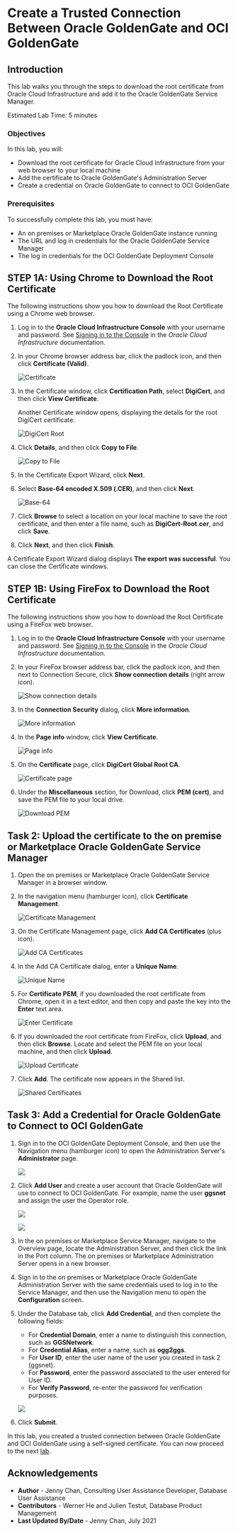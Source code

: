 # Create a Trusted Connection Between Oracle GoldenGate and OCI GoldenGate

## Introduction

This lab walks you through the steps to download the root certificate from Oracle Cloud Infrastructure and add it to the Oracle GoldenGate Service Manager.

Estimated Lab Time: 5 minutes

### Objectives

In this lab, you will:

* Download the root certificate for Oracle Cloud Infrastructure from your web browser to your local machine
* Add the certificate to Oracle GoldenGate's Administration Server
* Create a credential on Oracle GoldenGate to connect to OCI GoldenGate

### Prerequisites

To successfully complete this lab, you must have:

* An on premises or Marketplace Oracle GoldenGate instance running
* The URL and log in credentials for the Oracle GoldenGate Service Manager
* The log in credentials for the OCI GoldenGate Deployment Console

## **STEP 1A**: Using Chrome to Download the Root Certificate

The following instructions show you how to download the Root Certificate using a Chrome web browser.

1.  Log in to the **Oracle Cloud Infrastructure Console** with your username and password. See [Signing in to the Console](https://docs.cloud.oracle.com/en-us/iaas/Content/GSG/Tasks/signingin.htm) in the *Oracle Cloud Infrastructure* documentation.

2.  In your Chrome browser address bar, click the padlock icon, and then click **Certificate (Valid)**.

    ![Certificate](images/01-04-certificate.png)

3.  In the Certificate window, click **Certification Path**, select **DigiCert**, and then click **View Certificate**.

    Another Certificate window opens, displaying the details for the root DigiCert certificate.

    ![DigiCert Root](images/01-04-digicert.png)

4.  Click **Details**, and then click **Copy to File**.

    ![Copy to File](images/01-05.png)

5.  In the Certificate Export Wizard, click **Next**.

6.  Select **Base-64 encoded X.509 (.CER)**, and then click **Next**.

    ![Base-64](images/01-07.png)

7.  Click **Browse** to select a location on your local machine to save the root certificate, and then enter a file name, such as **DigiCert-Root.cer**, and click **Save**.

8.  Click **Next**, and then click **Finish**.

A Certificate Export Wizard dialog displays **The export was successful**. You can close the Certificate windows.

## **STEP 1B:** Using FireFox to Download the Root Certificate

The following instructions show you how to download the Root Certificate using a FireFox web browser.

1.  Log in to the **Oracle Cloud Infrastructure Console** with your username and password. See [Signing in to the Console](https://docs.cloud.oracle.com/en-us/iaas/Content/GSG/Tasks/signingin.htm) in the *Oracle Cloud Infrastructure* documentation.

2.  In your FireFox browser address bar, click the padlock icon, and then next to Connection Secure, click **Show connection details** (right arrow icon).

    ![Show connection details](images/01b-02.png)

3.  In the **Connection Security** dialog, click **More information**.

    ![More information](images/01b-03.png)

4.  In the **Page info** window, click **View Certificate**.

    ![Page info](images/01b-04.png)

5.  On the **Certificate** page, click **DigiCert Global Root CA**.

    ![Certificate page](images/01b-05.png)

6.  Under the **Miscellaneous** section, for Download, click **PEM (cert)**, and save the PEM file to your local drive.

    ![Download PEM](images/01b-06.png)

## Task 2: Upload the certificate to the on premise or Marketplace Oracle GoldenGate Service Manager

1.  Open the on premises or Marketplace Oracle GoldenGate Service Manager in a browser window.

2.  In the navigation menu (hamburger icon), click **Certificate Management**.

    ![Certificate Management](images/02-01-certmgmt.png)

3.  On the Certificate Management page, click **Add CA Certificates** (plus icon).

    ![Add CA Certificates](images/02-03-addcert.png)

4.  In the Add CA Certificate dialog, enter a **Unique Name**.

    ![Unique Name](images/02-04-addcertdialog.png)

5.  For **Certificate PEM**, if you downloaded the root certificate from Chrome, open it in a text editor, and then copy and paste the key into the **Enter** text area.

    ![Enter Certificate](images/02-05-entercert.png)

6.  If you downloaded the root certificate from FireFox, click **Upload**, and then click **Browse**. Locate and select the PEM file on your local machine, and then click **Upload**.

    ![Upload Certificate](images/02-06-uploadcert.png)

7.  Click **Add**.  The certificate now appears in the Shared list.

    ![Shared Certificates](images/02-07-certlist.png)

## Task 3: Add a Credential for Oracle GoldenGate to Connect to OCI GoldenGate

1.  Sign in to the OCI GoldenGate Deployment Console, and then use the Navigation menu (hamburger icon) to open the Administration Server's **Administrator** page.

    ![](images/03-01.png)

2.  Click **Add User** and create a user account that Oracle GoldenGate will use to connect to OCI GoldenGate. For example, name the user **ggsnet** and assign the user the Operator role.

    ![](images/03-02.png)

    ![](images/03-02b.png)

3.  In the on premises or Marketplace Service Manager, navigate to the Overview page, locate the Administration Server, and then click the link in the Port column. The on premises or Marketplace Administration Server opens in a new browser.

4.  Sign in to the on premises or Marketplace Oracle GoldenGate Administration Server with the same credentials used to log in to the Service Manager, and then use the Navigation menu to open the **Configuration** screen.

5.  Under the Database tab, click **Add Credential**, and then complete the following fields:

    * For **Credential Domain**, enter a name to distinguish this connection, such as **GGSNetwork**.
    * For **Credential Alias**,  enter a name, such as **ogg2ggs**.
    * For **User ID**, enter the user name of the user you created in task 2 (ggsnet).
    * For **Password**, enter the password associated to the user entered for User ID.
    * For **Verify Password**, re-enter the password for verification purposes.

    ![](images/03-04.png)

6.  Click **Submit**.

In this lab, you created a trusted connection between Oracle GoldenGate and OCI GoldenGate using a self-signed certificate. You can now proceed to the next [lab](#next).

## Acknowledgements
* **Author** - Jenny Chan, Consulting User Assistance Developer, Database User Assistance
* **Contributors** -  Werner He and Julien Testut, Database Product Management
* **Last Updated By/Date** - Jenny Chan, July 2021
